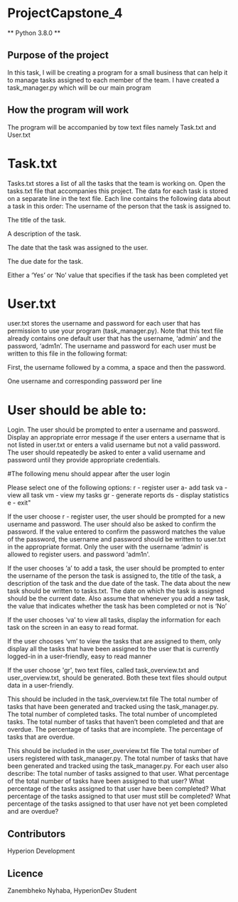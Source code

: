 # ProjectCapstone_4

** Python 3.8.0 **

## Purpose of the project

In this task, I will be creating a program for a small business that can
help it to manage tasks assigned to each member of the team. I have created a task_manager.py which will be our main program


## How the program will work
The program will be accompanied by tow text files namely Task.txt and User.txt


# Task.txt
Tasks.txt stores a list of all the tasks that the team is working on.
Open the tasks.txt file that accompanies this project. The data for each
task is stored on a separate line in the text file. Each line contains
the following data about a task in this order:
The username of the person that the task is assigned to.

The title of the task.

A description of the task.

The date that the task was assigned to the user.

The due date for the task.

Either a ‘Yes’ or ‘No’ value that specifies if the task has been
completed yet

# User.txt

user.txt stores the username and password for each user that has
permission to use your program (task_manager.py).
Note that this text file already contains one default user that has the username, ‘admin’
and the password, ‘adm1n’. The username and password for each
user must be written to this file in the following format:

First, the username followed by a comma, a space and then
the password.

One username and corresponding password per line

# User should be able to:

Login. The user should be prompted to enter a username and
password. Display an appropriate error message if the
user enters a username that is not listed in user.txt or enters a valid
username but not a valid password. The user should repeatedly be
asked to enter a valid username and password until they provide
appropriate credentials.

#The following menu should appear after the user login

Please select one of the following options:
r - register user
a- add task 
va - view all task 
vm - view my tasks 
gr - generate reports
ds - display statistics
e - exit"

If the user choose r - register user, the user should be
prompted for a new username and password. The user should also
be asked to confirm the password. If the value entered to confirm
the password matches the value of the password, the username
and password should be written to user.txt in the appropriate
format.
Only the user with the username ‘admin’ is allowed to register
users. and password 'adm1n'.

If the user chooses ‘a’ to add a task, the user should be prompted to
enter the username of the person the task is assigned to, the title of
the task, a description of the task and the due date of the task. The
data about the new task should be written to tasks.txt. The date on
which the task is assigned should be the current date. Also assume
that whenever you add a new task, the value that indicates
whether the task has been completed or not is ‘No’

If the user chooses ‘va’ to view all tasks, display the information for
each task on the screen in an easy to read format.


If the user chooses ‘vm’ to view the tasks that are assigned to them,
only display all the tasks that have been assigned to the user that is
currently logged-in in a user-friendly, easy to read manner

If the user choose 'gr', two text files, called
task_overview.txt and user_overview.txt, should be generated. Both
these text files should output data in a user-friendly.

This should be included in the task_overview.txt file
The total number of tasks that have been generated and
tracked using the task_manager.py.
The total number of completed tasks.
The total number of uncompleted tasks.
The total number of tasks that haven’t been completed and
that are overdue.
The percentage of tasks that are incomplete.
The percentage of tasks that are overdue.
 
 
This should be included in the user_overview.txt file
The total number of users registered with task_manager.py.
The total number of tasks that have been generated and
tracked using the task_manager.py.
For each user also describe:
The total number of tasks assigned to that user.
What percentage of the total number of tasks have
been assigned to that user?
What percentage of the tasks assigned to that user
have been completed?
What percentage of the tasks assigned to that user
must still be completed?
What percentage of the tasks assigned to that user
have not yet been completed and are overdue?






## Contributors

Hyperion Development

## Licence 

Zanembheko Nyhaba, HyperionDev Student
